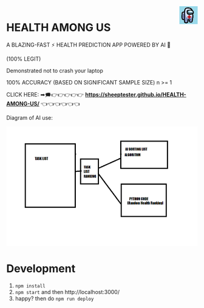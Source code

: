 <img src="./public/amongus.png" width="48" style="float: right;">

# HEALTH AMONG US

A BLAZING-FAST ⚡ HEALTH PREDICTION APP POWERED BY AI 🚀

(100% LEGIT)

Demonstrated not to crash your laptop

100% ACCURACY
(BASED ON SIGNIFICANT SAMPLE SIZE) n >= 1

CLICK HERE: ➡🗯👉👉👉👉👉 **https://sheeptester.github.io/HEALTH-AMONG-US/** 👈👈👈👈👈👈

Diagram of AI use:

![AI](./code_structure.png)

# Development

1. `npm install`
2. `npm start` and then http://localhost:3000/
3. happy? then do `npm run deploy`
